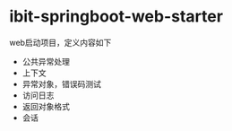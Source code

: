 # ibit-springboot-web-starter

web启动项目，定义内容如下
 * 公共异常处理
 * 上下文
 * 异常对象，错误码测试
 * 访问日志
 * 返回对象格式
 * 会话 
